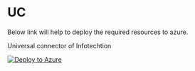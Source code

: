 # UC

Below link will help to deploy the required resources to azure.

Universal connector of Infotechtion

[![Deploy to Azure](https://aka.ms/deploytoazurebutton)](https://portal.azure.com/#create/Microsoft.Template/uri/https%3A%2F%2Fraw.githubusercontent.com%2Fekreddy%2FUC%2Fmain%2Ftemplate.json)
